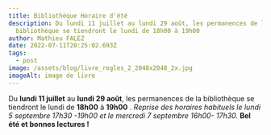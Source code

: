 ```yaml
---
title: Bibliothèque Horaire d'été
description: Du lundi 11 juillet au lundi 29 août, les permanences de la
  bibliothèque se tiendront le lundi de 18h00 à 19h00
author: Mathieu FALEZ
date: 2022-07-11T20:25:02.693Z
tags:
  - post
image: /assets/blog/livre_regles_2_2048x2048_2x.jpg
imageAlt: image de livre
---
```

Du **lundi 11 juillet** au **lundi 29 août**, les permanences de la bibliothèque se tiendront le lundi de **18h00** à **19h00** .
*Reprise des horaires habituels le
lundi 5 septembre 17h30 -19h00 et le mercredi 7 septembre 16h00- 17h30.*
**Bel été et bonnes lectures !**